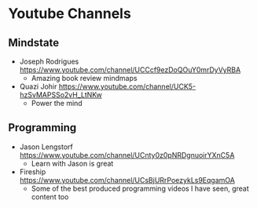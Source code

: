 # Youtube Channels

## Mindstate
- Joseph Rodrigues https://www.youtube.com/channel/UCCcf9ezDoQOuY0mrDyVyRBA
  - Amazing book review mindmaps
- Quazi Johir https://www.youtube.com/channel/UCK5-hzSvMAPSSo2vH_LtNKw
  - Power the mind

## Programming
- Jason Lengstorf https://www.youtube.com/channel/UCnty0z0pNRDgnuoirYXnC5A
  - Learn with Jason is great
- Fireship https://www.youtube.com/channel/UCsBjURrPoezykLs9EqgamOA
  - Some of the best produced programming videos I have seen, great content too
